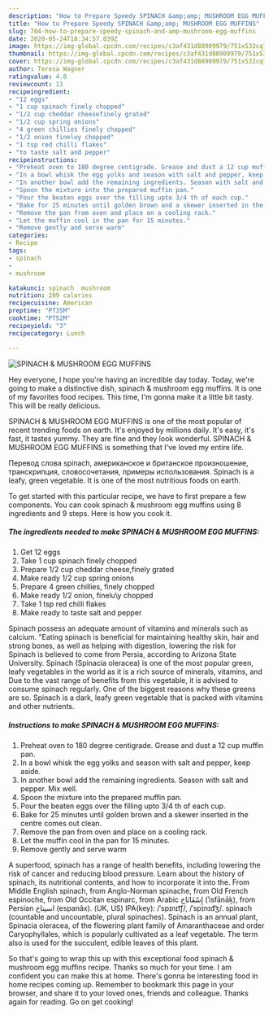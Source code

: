 ```yaml
---
description: "How to Prepare Speedy SPINACH &amp;amp; MUSHROOM EGG MUFFINS"
title: "How to Prepare Speedy SPINACH &amp;amp; MUSHROOM EGG MUFFINS"
slug: 704-how-to-prepare-speedy-spinach-and-amp-mushroom-egg-muffins
date: 2020-05-24T18:34:57.039Z
image: https://img-global.cpcdn.com/recipes/c3af431d88909979/751x532cq70/spinach-mushroom-egg-muffins-recipe-main-photo.jpg
thumbnail: https://img-global.cpcdn.com/recipes/c3af431d88909979/751x532cq70/spinach-mushroom-egg-muffins-recipe-main-photo.jpg
cover: https://img-global.cpcdn.com/recipes/c3af431d88909979/751x532cq70/spinach-mushroom-egg-muffins-recipe-main-photo.jpg
author: Teresa Wagner
ratingvalue: 4.8
reviewcount: 11
recipeingredient:
- "12 eggs"
- "1 cup spinach finely chopped"
- "1/2 cup cheddar cheesefinely grated"
- "1/2 cup spring onions"
- "4 green chillies finely chopped"
- "1/2 onion fineluy chopped"
- "1 tsp red chilli flakes"
- "to taste salt and pepper"
recipeinstructions:
- "Preheat oven to 180 degree centigrade. Grease and dust a 12 cup muffin pan."
- "In a bowl whisk the egg yolks and season with salt and pepper, keep aside."
- "In another bowl add the remaining ingredients. Season with salt and pepper. Mix well."
- "Spoon the mixture into the prepared muffin pan."
- "Pour the beaten eggs over the filling upto 3/4 th of each cup."
- "Bake for 25 minutes until golden brown and a skewer inserted in the centre comes out clean."
- "Remove the pan from oven and place on a cooling rack."
- "Let the muffin cool in the pan for 15 minutes."
- "Remove gently and serve warm"
categories:
- Recipe
tags:
- spinach
- 
- mushroom

katakunci: spinach  mushroom 
nutrition: 209 calories
recipecuisine: American
preptime: "PT35M"
cooktime: "PT52M"
recipeyield: "3"
recipecategory: Lunch

---
```



![SPINACH &amp; MUSHROOM EGG MUFFINS](https://img-global.cpcdn.com/recipes/c3af431d88909979/751x532cq70/spinach-mushroom-egg-muffins-recipe-main-photo.jpg)

Hey everyone, I hope you're having an incredible day today. Today, we're going to make a distinctive dish, spinach &amp; mushroom egg muffins. It is one of my favorites food recipes. This time, I'm gonna make it a little bit tasty. This will be really delicious.

SPINACH &amp; MUSHROOM EGG MUFFINS is one of the most popular of recent trending foods on earth. It's enjoyed by millions daily. It's easy, it's fast, it tastes yummy. They are fine and they look wonderful. SPINACH &amp; MUSHROOM EGG MUFFINS is something that I've loved my entire life.

Перевод слова spinach, американское и британское произношение, транскрипция, словосочетания, примеры использования. Spinach is a leafy, green vegetable. It is one of the most nutritious foods on earth.


To get started with this particular recipe, we have to first prepare a few components. You can cook spinach &amp; mushroom egg muffins using 8 ingredients and 9 steps. Here is how you cook it.

<!--inarticleads1-->

##### The ingredients needed to make SPINACH &amp; MUSHROOM EGG MUFFINS:

1. Get 12 eggs
1. Take 1 cup spinach finely chopped
1. Prepare 1/2 cup cheddar cheese,finely grated
1. Make ready 1/2 cup spring onions
1. Prepare 4 green chillies, finely chopped
1. Make ready 1/2 onion, finelu\y chopped
1. Take 1 tsp red chilli flakes
1. Make ready to taste salt and pepper


Spinach possess an adequate amount of vitamins and minerals such as calcium. &#34;Eating spinach is beneficial for maintaining healthy skin, hair and strong bones, as well as helping with digestion, lowering the risk for Spinach is believed to come from Persia, according to Arizona State University. Spinach (Spinacia oleracea) is one of the most popular green, leafy vegetables in the world as it is a rich source of minerals, vitamins, and Due to the vast range of benefits from this vegetable, it is advised to consume spinach regularly. One of the biggest reasons why these greens are so. Spinach is a dark, leafy green vegetable that is packed with vitamins and other nutrients. 

<!--inarticleads2-->

##### Instructions to make SPINACH &amp; MUSHROOM EGG MUFFINS:

1. Preheat oven to 180 degree centigrade. Grease and dust a 12 cup muffin pan.
1. In a bowl whisk the egg yolks and season with salt and pepper, keep aside.
1. In another bowl add the remaining ingredients. Season with salt and pepper. Mix well.
1. Spoon the mixture into the prepared muffin pan.
1. Pour the beaten eggs over the filling upto 3/4 th of each cup.
1. Bake for 25 minutes until golden brown and a skewer inserted in the centre comes out clean.
1. Remove the pan from oven and place on a cooling rack.
1. Let the muffin cool in the pan for 15 minutes.
1. Remove gently and serve warm


A superfood, spinach has a range of health benefits, including lowering the risk of cancer and reducing blood pressure. Learn about the history of spinach, its nutritional contents, and how to incorporate it into the. From Middle English spinach, from Anglo-Norman spinache, from Old French espinoche, from Old Occitan espinarc, from Arabic إِسْفَانَاخ‎ (ʾisfānāḵ), from Persian اسپناخ‎ (espanâx). (UK, US) IPA(key): /ˈspɪnɪt͡ʃ/, /ˈspɪnɪd͡ʒ/. spinach (countable and uncountable, plural spinaches). Spinach is an annual plant, Spinacia oleracea, of the flowering plant family of Amaranthaceae and order Caryophyllales, which is popularly cultivated as a leaf vegetable. The term also is used for the succulent, edible leaves of this plant. 

So that's going to wrap this up with this exceptional food spinach &amp; mushroom egg muffins recipe. Thanks so much for your time. I am confident you can make this at home. There's gonna be interesting food in home recipes coming up. Remember to bookmark this page in your browser, and share it to your loved ones, friends and colleague. Thanks again for reading. Go on get cooking!

